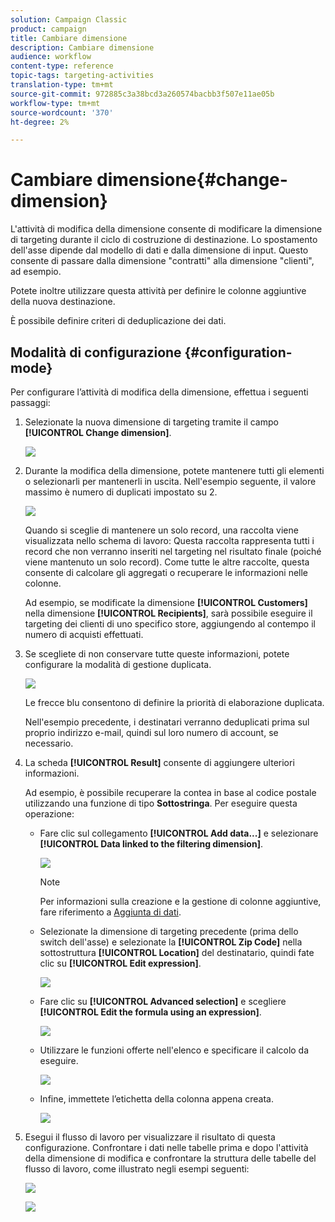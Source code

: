 ```yaml
---
solution: Campaign Classic
product: campaign
title: Cambiare dimensione
description: Cambiare dimensione
audience: workflow
content-type: reference
topic-tags: targeting-activities
translation-type: tm+mt
source-git-commit: 972885c3a38bcd3a260574bacbb3f507e11ae05b
workflow-type: tm+mt
source-wordcount: '370'
ht-degree: 2%

---
```



# Cambiare dimensione{#change-dimension}

L&#39;attività di modifica della dimensione consente di modificare la dimensione di targeting durante il ciclo di costruzione di destinazione. Lo spostamento dell&#39;asse dipende dal modello di dati e dalla dimensione di input. Questo consente di passare dalla dimensione &quot;contratti&quot; alla dimensione &quot;clienti&quot;, ad esempio.

Potete inoltre utilizzare questa attività per definire le colonne aggiuntive della nuova destinazione.

È possibile definire criteri di deduplicazione dei dati.

## Modalità di configurazione {#configuration-mode}

Per configurare l’attività di modifica della dimensione, effettua i seguenti passaggi:

1. Selezionate la nuova dimensione di targeting tramite il campo **[!UICONTROL Change dimension]**.

   ![](assets/s_user_change_dimension_param1.png)

1. Durante la modifica della dimensione, potete mantenere tutti gli elementi o selezionarli per mantenerli in uscita. Nell&#39;esempio seguente, il valore massimo è numero di duplicati impostato su 2.

   ![](assets/s_user_change_dimension_limit.png)

   Quando si sceglie di mantenere un solo record, una raccolta viene visualizzata nello schema di lavoro: Questa raccolta rappresenta tutti i record che non verranno inseriti nel targeting nel risultato finale (poiché viene mantenuto un solo record). Come tutte le altre raccolte, questa consente di calcolare gli aggregati o recuperare le informazioni nelle colonne.

   Ad esempio, se modificate la dimensione **[!UICONTROL Customers]** nella dimensione **[!UICONTROL Recipients]**, sarà possibile eseguire il targeting dei clienti di uno specifico store, aggiungendo al contempo il numero di acquisti effettuati.

1. Se scegliete di non conservare tutte queste informazioni, potete configurare la modalità di gestione duplicata.

   ![](assets/s_user_change_dimension_param2.png)

   Le frecce blu consentono di definire la priorità di elaborazione duplicata.

   Nell&#39;esempio precedente, i destinatari verranno deduplicati prima sul proprio indirizzo e-mail, quindi sul loro numero di account, se necessario.

1. La scheda **[!UICONTROL Result]** consente di aggiungere ulteriori informazioni.

   Ad esempio, è possibile recuperare la contea in base al codice postale utilizzando una funzione di tipo **Sottostringa**. Per eseguire questa operazione:

   * Fare clic sul collegamento **[!UICONTROL Add data...]** e selezionare **[!UICONTROL Data linked to the filtering dimension]**.

      ![](assets/wf_change-dimension_sample_01.png)

      >[!NOTE]
      >
      >Per informazioni sulla creazione e la gestione di colonne aggiuntive, fare riferimento a [Aggiunta di dati](../../workflow/using/query.md#adding-data).

   * Selezionate la dimensione di targeting precedente (prima dello switch dell&#39;asse) e selezionate la **[!UICONTROL Zip Code]** nella sottostruttura **[!UICONTROL Location]** del destinatario, quindi fate clic su **[!UICONTROL Edit expression]**.

      ![](assets/wf_change-dimension_sample_02.png)

   * Fare clic su **[!UICONTROL Advanced selection]** e scegliere **[!UICONTROL Edit the formula using an expression]**.

      ![](assets/wf_change-dimension_sample_03.png)

   * Utilizzare le funzioni offerte nell&#39;elenco e specificare il calcolo da eseguire.

      ![](assets/wf_change-dimension_sample_04.png)

   * Infine, immettete l’etichetta della colonna appena creata.

      ![](assets/wf_change-dimension_sample_05.png)

1. Esegui il flusso di lavoro per visualizzare il risultato di questa configurazione. Confrontare i dati nelle tabelle prima e dopo l&#39;attività della dimensione di modifica e confrontare la struttura delle tabelle del flusso di lavoro, come illustrato negli esempi seguenti:

   ![](assets/wf_change-dimension_sample_06.png)

   ![](assets/wf_change-dimension_sample_07.png)

